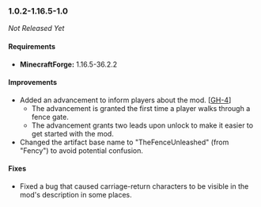 ### 1.0.2-1.16.5-1.0

_Not Released Yet_

#### Requirements
- **MinecraftForge:** 1.16.5-36.2.2

#### Improvements

- Added an advancement to inform players about the mod. [[GH-4](https://github.com/TheMrMilchmann/TheFenceUnleashed/issues/4)]
  - The advancement is granted the first time a player walks through a fence
    gate.
  - The advancement grants two leads upon unlock to make it easier to get
    started with the mod.
- Changed the artifact base name to "TheFenceUnleashed" (from "Fency") to avoid
  potential confusion.

#### Fixes

- Fixed a bug that caused carriage-return characters to be visible in the mod's
  description in some places.
